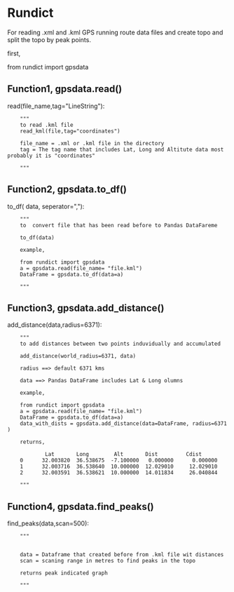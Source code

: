 <h1>Rundict</h1>

For reading .xml and .kml GPS running route data files and create topo and split the topo by peak points.



first,

from rundict import gpsdata

<h2>Function1, gpsdata.read()</h2>

read(file_name,tag="LineString"):


        """
        to read .kml file
        read_kml(file,tag="coordinates")

        file_name = .xml or .kml file in the directory
        tag = The tag name that includes Lat, Long and Altitute data most probably it is "coordinates"

        """

<h2>Function2, gpsdata.to_df()</h2>

to_df( data, seperator=","):

        """
        to  convert file that has been read before to Pandas DataFareme
        
        to_df(data) 

        example,

        from rundict import gpsdata
        a = gpsdata.read(file_name= "file.kml")
        DataFrame = gpsdata.to_df(data=a)

        """
       
<h2>Function3, gpsdata.add_distance()</h2>

add_distance(data,radius=6371):

        """
        to add distances between two points induvidually and accumulated

        add_distance(world_radius=6371, data)
        
        radius ==> default 6371 kms

        data ==> Pandas DataFrame includes Lat & Long olumns

        example,

        from rundict import gpsdata
        a = gpsdata.read(file_name= "file.kml")
        DataFrame = gpsdata.to_df(data=a)
        data_with_dists = gpsdata.add_distance(data=DataFrame, radius=6371 )

        returns,

                Lat       Long        Alt       Dist         Cdist
        0      32.003820  36.538675  -7.100000   0.000000      0.000000
        1      32.003716  36.538640  10.000000  12.029010     12.029010
        2      32.003591  36.538621  10.000000  14.011834     26.040844

        """
        
<h2>Function4, gpsdata.find_peaks()</h2>

find_peaks(data,scan=500):


        """
        

        data = Dataframe that created before from .kml file wit distances
        scan = scaning range in metres to find peaks in the topo 

        returns peak indicated graph
        
        """
